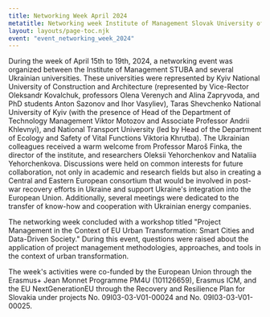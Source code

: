 ```yaml
---
title: Networking Week April 2024
metatitle: Networking week Institute of Management Slovak University of Technology in Bratislava with support of Spectra Centre of Excellence EU with Kyiv National University of Construction and Architecture and Taras Shevchenko National University of Kyiv
layout: layouts/page-toc.njk
event: "event_networking_week_2024"
---
```


During the week of April 15th to 19th, 2024, a networking event was organized between the Institute of Management STUBA and several Ukrainian universities. These universities were represented by Kyiv National University of Construction and Architecture (represented by Vice-Rector Oleksandr Kovalchuk, professors Olena Verenych and Alina Zapryvoda, and PhD students Anton Sazonov and Ihor Vasyliev), Taras Shevchenko National University of Kyiv (with the presence of Head of the Department of Technology Management Viktor Motozov and Associate Professor Andrii Khlevnyi), and National Transport University (led by Head of the Department of Ecology and Safety of Vital Functions Viktoria Khrutba). The Ukrainian colleagues received a warm welcome from Professor Maroš Finka, the director of the institute, and researchers Oleksii Yehorchenkov and Nataliia Yehorchenkova. Discussions were held on common interests for future collaboration, not only in academic and research fields but also in creating a Central and Eastern European consortium that would be involved in post-war recovery efforts in Ukraine and support Ukraine's integration into the European Union. Additionally, several meetings were dedicated to the transfer of know-how and cooperation with Ukrainian energy companies.

The networking week concluded with a workshop titled "Project Management in the Context of EU Urban Transformation: Smart Cities and Data-Driven Society." During this event, questions were raised about the application of project management methodologies, approaches, and tools in the context of urban transformation.

The week's activities were co-funded by the European Union through the Erasmus+ Jean Monnet Programme PM4U (101126659), Erasmus ICM, and the EU NextGenerationEU through the Recovery and Resilience Plan for Slovakia under projects No. 09I03-03-V01-00024 and No. 09I03-03-V01-00025.  
